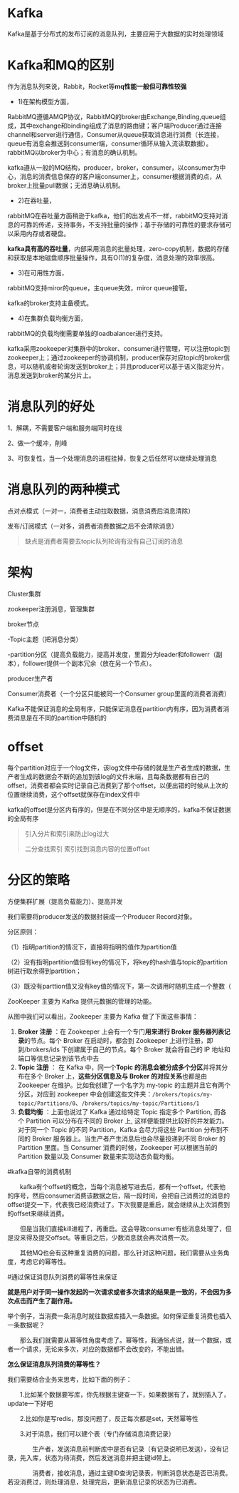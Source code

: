 # Kafka

Kafka是基于分布式的发布订阅的消息队列，主要应用于大数据的实时处理领域

# Kafka和MQ的区别

作为消息队列来说，Rabbit，Rocket等**mq性能一般但可靠性较强**

* 1)在架构模型方面，

RabbitMQ遵循AMQP协议，RabbitMQ的broker由Exchange,Binding,queue组成，其中exchange和binding组成了消息的路由键；客户端Producer通过连接channel和server进行通信，Consumer从queue获取消息进行消费（长连接，queue有消息会推送到consumer端，consumer循环从输入流读取数据）。rabbitMQ以broker为中心；有消息的确认机制。

kafka遵从一般的MQ结构，producer，broker，consumer，以consumer为中心，消息的消费信息保存的客户端consumer上，consumer根据消费的点，从broker上批量pull数据；无消息确认机制。

* 2)在吞吐量，

rabbitMQ在吞吐量方面稍逊于kafka，他们的出发点不一样，rabbitMQ支持对消息的可靠的传递，支持事务，不支持批量的操作；基于存储的可靠性的要求存储可以采用内存或者硬盘。

**kafka具有高的吞吐量**，内部采用消息的批量处理，zero-copy机制，数据的存储和获取是本地磁盘顺序批量操作，具有O(1)的复杂度，消息处理的效率很高。

* 3)在可用性方面，

rabbitMQ支持miror的queue，主queue失效，miror queue接管。

kafka的broker支持主备模式。

* 4)在集群负载均衡方面，

rabbitMQ的负载均衡需要单独的loadbalancer进行支持。

kafka采用zookeeper对集群中的broker、consumer进行管理，可以注册topic到zookeeper上；通过zookeeper的协调机制，producer保存对应topic的broker信息，可以随机或者轮询发送到broker上；并且producer可以基于语义指定分片，消息发送到broker的某分片上。

# 消息队列的好处

1、解耦，不需要客户端和服务端同时在线

2、做一个缓冲，削峰

3、可恢复性，当一个处理消息的进程挂掉，恢复之后任然可以继续处理消息

# 消息队列的两种模式

点对点模式（一对一，消费者主动拉取数据，消息消费后消息清除）

发布/订阅模式（一对多，消费者消费数据之后不会清除消息）

> 缺点是消费者需要去topic队列轮询有没有自己订阅的消息

# 架构

Cluster集群

zookeeper注册消息，管理集群

broker节点

 -Topic主题（把消息分类）

 -partition分区（提高负载能力，提高并发度，里面分为leader和followerr（副本），follower提供一个副本冗余（放在另一个节点）。

producer生产者

Consumer消费者（一个分区只能被同一个Consumer group里面的消费者消费）

Kafka不能保证消息的全局有序，只能保证消息在partition内有序，因为消费者消费消息是在不同的partition中随机的

# offset

每个partition对应于一个log文件，该log文件中存储的就是生产者生成的数据，生产者生成的数据会不断的追加到该log的文件末端，且每条数据都有自己的offset，消费者都会实时记录自己消费到了那个offset，以便出错的时候从上次的位置继续消费，这个offset就保存在index文件中

kafka的offset是分区内有序的，但是在不同分区中是无顺序的，kafka不保证数据的全局有序

> 引入分片和索引来防止log过大
>
> 二分查找索引 索引找到消息内容的位置offset

# 分区的策略

方便集群扩展（提高负载能力）、提高并发



我们需要将producer发送的数据封装成一个Producer Record对象。

分区原则：

（1）指明partition的情况下，直接将指明的值作为partition值

（2）没有指明partition值但有key的情况下，将key的hash值与topic的partition树进行取余得到partition；

（3）既没有parttion值又没有key值的情况下，第一次调用时随机生成一个整数（



ZooKeeper 主要为 Kafka 提供元数据的管理的功能。

从图中我们可以看出，Zookeeper 主要为 Kafka 做了下面这些事情：

1. **Broker 注册** ：在 Zookeeper 上会有一个专门**用来进行 Broker 服务器列表记录**的节点。每个 Broker 在启动时，都会到 Zookeeper 上进行注册，即到/brokers/ids 下创建属于自己的节点。每个 Broker 就会将自己的 IP 地址和端口等信息记录到该节点中去
2. **Topic 注册** ： 在 Kafka 中，同一个**Topic 的消息会被分成多个分区**并将其分布在多个 Broker 上，**这些分区信息及与 Broker 的对应关系**也都是由 Zookeeper 在维护。比如我创建了一个名字为 my-topic 的主题并且它有两个分区，对应到 zookeeper 中会创建这些文件夹：`/brokers/topics/my-topic/Partitions/0`、`/brokers/topics/my-topic/Partitions/1`
3. **负载均衡** ：上面也说过了 Kafka 通过给特定 Topic 指定多个 Partition, 而各个 Partition 可以分布在不同的 Broker 上, 这样便能提供比较好的并发能力。 对于同一个 Topic 的不同 Partition，Kafka 会尽力将这些 Partition 分布到不同的 Broker 服务器上。当生产者产生消息后也会尽量投递到不同 Broker 的 Partition 里面。当 Consumer 消费的时候，Zookeeper 可以根据当前的 Partition 数量以及 Consumer 数量来实现动态负载均衡。

#kafka自带的消费机制

　　kafka有个offset的概念，当每个消息被写进去后，都有一个offset，代表他的序号，然后consumer消费该数据之后，隔一段时间，会把自己消费过的消息的offset提交一下，代表我已经消费过了。下次我要是重启，就会继续从上次消费到的offset来继续消费。

　　但是当我们直接kill进程了，再重启。这会导致consumer有些消息处理了，但是没来得及提交offset。等重启之后，少数消息就会再次消费一次。

　　其他MQ也会有这种重复消费的问题，那么针对这种问题，我们需要从业务角度，考虑它的幂等性。

#通过保证消息队列消费的幂等性来保证

**就是用户对于同一操作发起的一次请求或者多次请求的结果是一致的，不会因为多次点击而产生了副作用。**　　

举个例子，当消费一条消息时就往数据库插入一条数据。如何保证重复消费也插入一条数据呢？

　　那么我们就需要从幂等性角度考虑了。幂等性，我通俗点说，就一个数据，或者一个请求，无论来多次，对应的数据都不会改变的，不能出错。

 

**怎么保证消息队列消费的幂等性？**

我们需要结合业务来思考，比如下面的例子：

　　1.比如某个数据要写库，你先根据主键查一下，如果数据有了，就别插入了，update一下好吧

　　2.比如你是写redis，那没问题了，反正每次都是set，天然幂等性

　　3.对于消息，我们可以建个表（专门存储消息消费记录）

　　　　生产者，发送消息前判断库中是否有记录（有记录说明已发送），没有记录，先入库，状态为待消费，然后发送消息并把主键id带上。

　　　　消费者，接收消息，通过主键ID查询记录表，判断消息状态是否已消费。若没消费过，则处理消息，处理完后，更新消息记录的状态为已消费。




